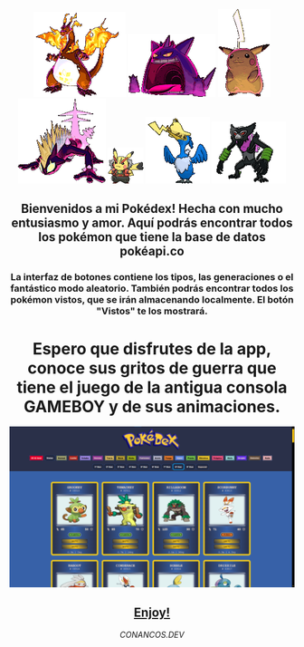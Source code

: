 <div align="center">

![gif animation](./assets/10196.gif) ![gif animation](./assets/10202.gif) ![gif animation](./assets/10199.gif) ![gif animation](./assets/10228.gif) ![gif animation](./assets/10080.gif)  ![gif animation](./assets/10183.gif) ![gif animation](./assets/10192.gif)

  ## Bienvenidos a mi Pokédex! Hecha con mucho entusiasmo y amor. Aquí podrás encontrar todos los pokémon que tiene la base de datos pokéapi.co

  ### La interfaz de botones contiene los tipos, las generaciones o el fantástico modo aleatorio. También podrás encontrar todos los pokémon vistos, que se irán almacenando localmente. El botón "Vistos" te los mostrará.
  
  # Espero que disfrutes de la app, conoce sus gritos de guerra que tiene el juego de la antigua consola GAMEBOY y de sus animaciones.
  
  <img alt="imagen portada" src="./assets/img1.png" />

  
  ## [**Enjoy!**](https://conancos.github.io/mipokedex/)


  _CONANCOS.DEV_

</div>

  
